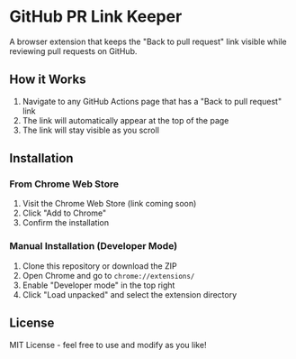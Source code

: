 # GitHub PR Link Keeper

A browser extension that keeps the "Back to pull request" link visible while reviewing pull requests on GitHub.

## How it Works

1. Navigate to any GitHub Actions page that has a "Back to pull request" link
2. The link will automatically appear at the top of the page
4. The link will stay visible as you scroll

## Installation

### From Chrome Web Store
1. Visit the Chrome Web Store (link coming soon)
2. Click "Add to Chrome"
3. Confirm the installation

### Manual Installation (Developer Mode)
1. Clone this repository or download the ZIP
2. Open Chrome and go to `chrome://extensions/`
3. Enable "Developer mode" in the top right
4. Click "Load unpacked" and select the extension directory

## License

MIT License - feel free to use and modify as you like! 
